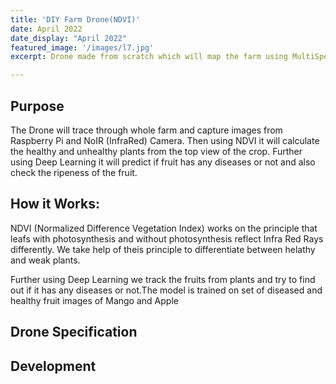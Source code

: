```yaml
---
title: 'DIY Farm Drone(NDVI)'
date: April 2022
date_display: "April 2022"
featured_image: '/images/l7.jpg'
excerpt: Drone made from scratch which will map the farm using MultiSpectral Camera to calculate the health of Plant using NDVI (Normalized Difference Vegetation Index)

---
```



## Purpose

The Drone will trace through whole farm and capture images from Raspberry Pi and NoIR (InfraRed) Camera. Then using NDVI it will calculate the healthy and unhealthy plants from the top view of the crop. Further using Deep Learning it will predict if fruit has any diseases or not and also check the ripeness of the fruit. 

## How it Works:

NDVI (Normalized Difference Vegetation Index) works on the principle that leafs with photosynthesis and without photosynthesis reflect Infra Red Rays differently. We take help of theis principle to differentiate between helathy and weak plants.

Further using Deep Learning we track the fruits from plants and try to find out if it has any diseases or not.The model is trained on set of diseased and healthy fruit images of Mango and Apple

## Drone Specification



## Development

